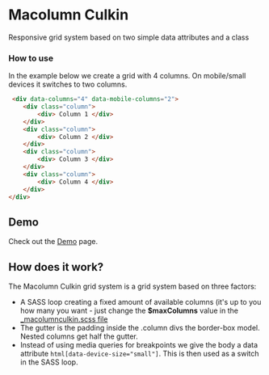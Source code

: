 <h1>Macolumn Culkin</h1>
<p>Responsive grid system based on two simple data attributes and a class</p>



<h3>How to use</h3>
<p>In the example below we create a grid with 4 columns. On mobile/small devices it switches to two columns.</p>

```html
 <div data-columns="4" data-mobile-columns="2">
	<div class="column">
		<div> Column 1 </div>
	</div>
	<div class="column">
		<div> Column 2 </div>
	</div>
	<div class="column">
		<div> Column 3 </div>
	</div>
	<div class="column">
		<div> Column 4 </div>
	</div>
</div>
```



## Demo
Check out the [Demo](http://macolumnculkin.azurewebsites.net/) page.<br>


##  How does it work?
The Macolumn Culkin grid system is a grid system based on three factors: <br>
* A SASS loop creating a fixed amount of available columns (it's up to you how many you want - just change the **$maxColumns** value in the [_macolumnculkin.scss file](https://github.com/eplehans/macolumculkin/blob/master/style/extensions/_macolumnculkin.scss) <br>
* The gutter is the padding inside the .column divs the border-box model. Nested columns get half the gutter.<br>
* Instead of using media queries for breakpoints we give the body a data attribute ```html[data-device-size="small"]```. This is then used as a switch in the SASS loop.<br>

